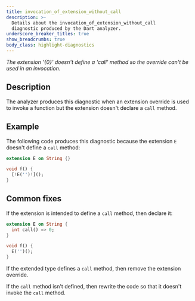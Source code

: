 ```yaml
---
title: invocation_of_extension_without_call
description: >-
  Details about the invocation_of_extension_without_call
  diagnostic produced by the Dart analyzer.
underscore_breaker_titles: true
show_breadcrumbs: true
body_class: highlight-diagnostics
---
```


_The extension '{0}' doesn't define a 'call' method so the override can't be
used in an invocation._

## Description

The analyzer produces this diagnostic when an extension override is used to
invoke a function but the extension doesn't declare a `call` method.

## Example

The following code produces this diagnostic because the extension `E`
doesn't define a `call` method:

```dart
extension E on String {}

void f() {
  [!E('')!]();
}
```

## Common fixes

If the extension is intended to define a `call` method, then declare it:

```dart
extension E on String {
  int call() => 0;
}

void f() {
  E('')();
}
```

If the extended type defines a `call` method, then remove the extension
override.

If the `call` method isn't defined, then rewrite the code so that it
doesn't invoke the `call` method.
